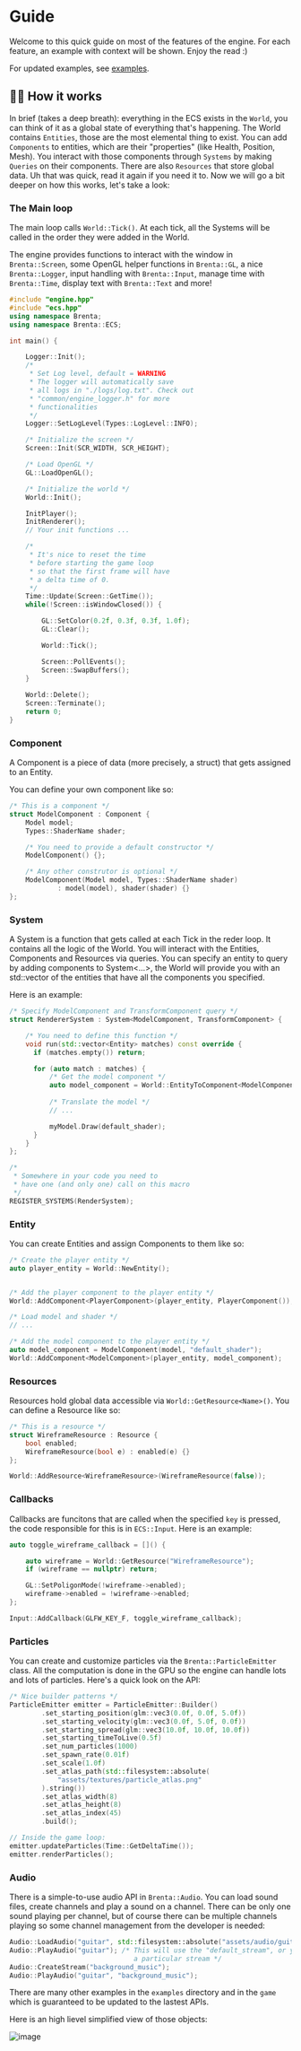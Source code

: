 # Guide

Welcome to this quick guide on most of the features of the engine. For each
feature, an example with context will be shown. Enjoy the read :)

For updated examples, see [examples](./examples/README.md).

## 🕵️‍♂️ How it works

In brief (takes a deep breath): everything in the ECS exists in the `World`,
you can think of it as a global state of everything that's happening.
The World contains `Entities`, those are the most elemental thing to exist.
You can add `Components` to entities, which are their "properties"
(like Health, Position, Mesh). You interact  with those components
through `Systems` by making `Queries` on their components. There are also `Resources`
that store global data. Uh that was quick, read it again if you need it to.
Now we will go a bit deeper on how this works, let's take a look:

### The Main loop

The main loop calls `World::Tick()`. At each tick, all the 
Systems will be called in the order they were added in 
the World. 

The engine provides functions to interact with the window in `Brenta::Screen`, 
some OpenGL helper functions in `Brenta::GL`, a nice `Brenta::Logger`,
input handling with `Brenta::Input`, manage time with `Brenta::Time`,
display text with `Brenta::Text` and more!

```c++
#include "engine.hpp"
#include "ecs.hpp"
using namespace Brenta;
using namespace Brenta::ECS;

int main() {

    Logger::Init();
    /* 
     * Set Log level, default = WARNING
     * The logger will automatically save
     * all logs in "./logs/log.txt". Check out
     * "common/engine_logger.h" for more
     * functionalities
     */
    Logger::SetLogLevel(Types::LogLevel::INFO);

    /* Initialize the screen */
    Screen::Init(SCR_WIDTH, SCR_HEIGHT);

    /* Load OpenGL */
    GL::LoadOpenGL();

    /* Initialize the world */
    World::Init();

    InitPlayer();
    InitRenderer();
    // Your init functions ...

    /* 
     * It's nice to reset the time
     * before starting the game loop
     * so that the first frame will have
     * a delta time of 0.
     */
    Time::Update(Screen::GetTime());
    while(!Screen::isWindowClosed()) {

        GL::SetColor(0.2f, 0.3f, 0.3f, 1.0f);
        GL::Clear();

        World::Tick();

        Screen::PollEvents();
        Screen::SwapBuffers();
    }
    
    World::Delete();
    Screen::Terminate();
    return 0;
}
```

### Component

A Component is a piece of data (more precisely, a struct) that
gets assigned to an Entity. 

You can define your own component like so:

```c++
/* This is a component */
struct ModelComponent : Component {
    Model model;
    Types::ShaderName shader;

    /* You need to provide a default constructor */
    ModelComponent() {};

    /* Any other construtor is optional */
    ModelComponent(Model model, Types::ShaderName shader)
            : model(model), shader(shader) {}
};
```

### System

A System is a function that gets called at each 
Tick in the reder loop. It contains all the logic of 
the World. You will interact with the Entities, 
Components and Resources via queries. You can specify
an entity to query by adding components to System<...>,
the World will provide you with an std::vector<Entity>
of the entities that have all the components you
specified.

Here is an example:

```c++
/* Specify ModelComponent and TransformComponent query */
struct RendererSystem : System<ModelComponent, TransformComponent> {

    /* You need to define this function */
    void run(std::vector<Entity> matches) const override {
      if (matches.empty()) return;

      for (auto match : matches) {
          /* Get the model component */
          auto model_component = World::EntityToComponent<ModelComponent>(match);
          
          /* Translate the model */
          // ...

          myModel.Draw(default_shader);
      }
    }
};

/* 
 * Somewhere in your code you need to
 * have one (and only one) call on this macro
 */
REGISTER_SYSTEMS(RenderSystem);

```

### Entity

You can create Entities and assign Components to them like so:

```c++
/* Create the player entity */
auto player_entity = World::NewEntity();


/* Add the player component to the player entity */
World::AddComponent<PlayerComponent>(player_entity, PlayerComponent());

/* Load model and shader */
// ...

/* Add the model component to the player entity */
auto model_component = ModelComponent(model, "default_shader");
World::AddComponent<ModelComponent>(player_entity, model_component);

```

### Resources

Resources hold global data accessible via `World::GetResource<Name>()`.
You can define a Resource like so:

```c++
/* This is a resource */
struct WireframeResource : Resource {
    bool enabled;
    WireframeResource(bool e) : enabled(e) {}
};

World::AddResource<WireframeResource>(WireframeResource(false));
```

### Callbacks

Callbacks are funcitons that are called when the specified `key` is pressed,
the code responsible for this is in `ECS::Input`. Here is an example:
```c++
auto toggle_wireframe_callback = []() {

    auto wireframe = World::GetResource("WireframeResource");
    if (wireframe == nullptr) return;

    GL::SetPoligonMode(!wireframe->enabled);
    wireframe->enabled = !wireframe->enabled;
};

Input::AddCallback(GLFW_KEY_F, toggle_wireframe_callback);
```

### Particles

You can create and customize particles via the `Brenta::ParticleEmitter` class. All
the computation is done in the GPU so the engine can handle lots and lots
of particles. Here's a quick look on the API:

```C++
/* Nice builder patterns */
ParticleEmitter emitter = ParticleEmitter::Builder()
        .set_starting_position(glm::vec3(0.0f, 0.0f, 5.0f))
        .set_starting_velocity(glm::vec3(0.0f, 5.0f, 0.0f))
        .set_starting_spread(glm::vec3(10.0f, 10.0f, 10.0f))
        .set_starting_timeToLive(0.5f)
        .set_num_particles(1000)
        .set_spawn_rate(0.01f)
        .set_scale(1.0f)
        .set_atlas_path(std::filesystem::absolute(
            "assets/textures/particle_atlas.png"
        ).string())
        .set_atlas_width(8)
        .set_atlas_height(8)
        .set_atlas_index(45)
        .build();

// Inside the game loop:
emitter.updateParticles(Time::GetDeltaTime());
emitter.renderParticles();
```


### Audio

There is a simple-to-use audio API in `Brenta::Audio`. You can load sound files,
create channels and play a sound on a channel. There can be only one sound
playing per channel, but of course there can be multiple channels playing
so some channel management from the developer is needed:

```c++
Audio::LoadAudio("guitar", std::filesystem::absolute("assets/audio/guitar.wav"));
Audio::PlayAudio("guitar"); /* This will use the "default_stream", or you can specify
                               a particular stream */
Audio::CreateStream("background_music");
Audio::PlayAudio("guitar", "background_music");
```

There are many other examples in the `examples` directory and in the `game`
which is guaranteed to be updated to the lastest APIs.

Here is an high lievel simplified view of those objects:

![image](https://github.com/user-attachments/assets/d76b238d-56f1-4b57-8140-400af6ed1d23)

